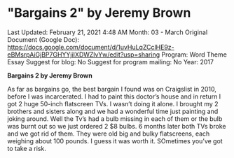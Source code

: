 # "Bargains 2" by Jeremy Brown

Last Updated: February 21, 2021 4:48 AM
Month: 03 - March
Original Document (Google Doc): https://docs.google.com/document/d/1uvHuLqZCclHE9z-eBMsrpAiGjBP7GHYYjiIXDWZlvYw/edit?usp=sharing
Program: Word Theme Essay
Suggest for blog: No
Suggest for program mailing: No
Year: 2017

**Bargains 2 by Jeremy Brown**

As far as bargains go, the best bargain I found was on Craigslist in 2010, before I was incarcerated. I had to paint this doctor’s house and in return I got 2 huge 50-inch flatscreen TVs. I wasn’t doing it alone. I brought my 2 brothers and sisters along and we had a wonderful time just painting and joking around. Well the Tv’s had a bulb missing in each of them or the bulb was burnt out so we just ordered 2 $8 bulbs. 6 months later both TVs broke and we got rid of them. They were old big and bulky flatscreens, each weighing about 100 pounds. I guess it was worth it. SOmetimes you’ve got to take a risk.